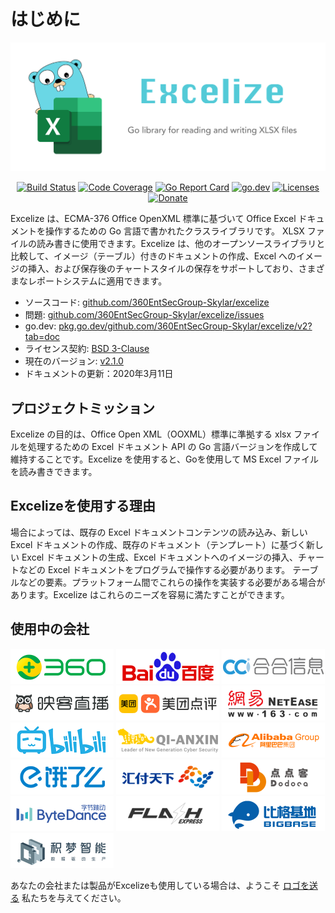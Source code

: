 # はじめに

<p align="center"><img width="650" src="../images/excelize.svg" alt="Excelize logo"></p>

<p align="center">
    <a href="https://travis-ci.org/360EntSecGroup-Skylar/excelize"><img src="https://travis-ci.org/360EntSecGroup-Skylar/excelize.svg?branch=master" alt="Build Status"></a>
    <a href="https://codecov.io/gh/360EntSecGroup-Skylar/excelize"><img src="https://codecov.io/gh/360EntSecGroup-Skylar/excelize/branch/master/graph/badge.svg" alt="Code Coverage"></a>
    <a href="https://goreportcard.com/report/github.com/360EntSecGroup-Skylar/excelize"><img src="https://goreportcard.com/badge/github.com/360EntSecGroup-Skylar/excelize" alt="Go Report Card"></a>
    <a href="https://pkg.go.dev/github.com/360EntSecGroup-Skylar/excelize/v2?tab=doc"><img src="https://img.shields.io/badge/go.dev-reference-007d9c?logo=go&logoColor=white" alt="go.dev"></a>
    <a href="https://opensource.org/licenses/BSD-3-Clause"><img src="https://img.shields.io/badge/license-bsd-orange.svg" alt="Licenses"></a>
    <a href="https://www.paypal.me/xuri"><img src="https://img.shields.io/badge/Donate-PayPal-green.svg" alt="Donate"></a>
</p>

Excelize は、ECMA-376 Office OpenXML 標準に基づいて Office Excel ドキュメントを操作するための Go 言語で書かれたクラスライブラリです。 XLSX ファイルの読み書きに使用できます。Excelize は、他のオープンソースライブラリと比較して、イメージ（テーブル）付きのドキュメントの作成、Excel へのイメージの挿入、および保存後のチャートスタイルの保存をサポートしており、さまざまなレポートシステムに適用できます。

- ソースコード: [github.com/360EntSecGroup-Skylar/excelize](https://github.com/360EntSecGroup-Skylar/excelize)
- 問題: [github.com/360EntSecGroup-Skylar/excelize/issues](https://github.com/360EntSecGroup-Skylar/excelize/issues)
- go.dev: [pkg.go.dev/github.com/360EntSecGroup-Skylar/excelize/v2?tab=doc](https://pkg.go.dev/github.com/360EntSecGroup-Skylar/excelize/v2?tab=doc)
- ライセンス契約: [BSD 3-Clause](https://opensource.org/licenses/BSD-3-Clause)
- 現在のバージョン: [v2.1.0](https://github.com/360EntSecGroup-Skylar/excelize/releases/latest)
- ドキュメントの更新：2020年3月11日

## プロジェクトミッション

Excelize の目的は、Office Open XML（OOXML）標準に準拠する xlsx ファイルを処理するための Excel ドキュメント API の Go 言語バージョンを作成して維持することです。Excelize を使用すると、Goを使用して MS Excel ファイルを読み書きできます。

## Excelizeを使用する理由

場合によっては、既存の Excel ドキュメントコンテンツの読み込み、新しい Excel ドキュメントの作成、既存のドキュメント（テンプレート）に基づく新しい Excel ドキュメントの生成、Excel ドキュメントへのイメージの挿入、チャートなどの Excel ドキュメントをプログラムで操作する必要があります。 テーブルなどの要素。プラットフォーム間でこれらの操作を実装する必要がある場合があります。Excelize はこれらのニーズを容易に満たすことができます。

## 使用中の会社

<a href="https://www.360.cn" title="Qihoo 360" target="_blank"><img width="165" src="../images/vendor/360@2x.png" alt="Qihoo 360"></a> <a href="https://www.baidu.com" title="Baidu, Inc." target="_blank"><img width="165" src="../images/vendor/baidu@2x.png" alt="Baidu, Inc."></a> [![CCi. Inc.](../images/vendor/ccint.com.png)](https://www.ccint.com) <a href="https://www.inke.cn" title="Inke, Inc." target="_blank"><img width="165" src="../images/vendor/inke@2x.png" alt="Inke, Inc."></a> <a href="https://www.meituan.com" title="Meituan-Dianping" target="_blank"><img width="165" src="../images/vendor/meituan@2x.png" alt="Meituan-Dianping"></a> <a href="https://www.163.com" title="NetEase" target="_blank"><img width="165" src="../images/vendor/netease@2x.png" alt="NetEase"></a> <a href="https://www.bilibili.com" title="Bilibili" target="_blank"><img width="165" src="../images/vendor/bilibili@2x.png" alt="Bilibili"></a> <a href="https://www.qianxin.com" title="Qi An Xin Group" target="_blank"><img width="165" src="../images/vendor/qianxin.com_en@2x.png" alt="Qi An Xin Group"></a> <a href="https://www.alibabagroup.com" title="Alibaba Group" target="_blank"><img width="165" src="../images/vendor/alibabagroup@2x.png" alt="Alibaba Group"></a> <a href="https://www.ele.me" title="ele.me" target="_blank"><img width="165" src="../images/vendor/ele.me@2x.png" alt="ele.me"></a> <a href="https://www.huifu.com" title="Huifu" target="_blank"><img width="165" src="../images/vendor/huifu.com@2x.png" alt="Huifu"></a> <a href="https://www.dodoca.com" title="Dodoca Information Technology" target="_blank"><img width="165" src="../images/vendor/dodoca.com@2x.png" alt="Dodoca Information Technology"></a> <a href="https://bytedance.com" title="ByteDance" target="_blank"><img width="165" src="../images/vendor/bytedance@2x.png" alt="ByteDance"></a> <a href="https://www.flashexpress.com" title="Flash Express" target="_blank"><img width="165" src="../images/vendor/flashexpress.com@2x.png" alt="Flash Express"></a> <a href="http://www.bigbaser.com" title="Big Baser" target="_blank"><img width="165" src="../images/vendor/bigbaser.com@2x.png" alt="Big Baser"></a> <a href="https://jimengio.com" title="JimengIO" target="_blank"><img width="165" src="../images/vendor/jimengio.com@2x.png" alt="JimengIO"></a>

あなたの会社または製品がExcelizeも使用している場合は、ようこそ <a href="mailto: xuri.me@gmail.com?Subject=Please add our company in Excelize Introduction page&amp;Body=Hello%2C%20this%20is%20%3Cyour%20name%3E%20from%20%3Cyour%20company%20name%3E.%0AWe%20are%20using%20Excelize%20and%20will%20be%20proud%20to%20add%20our%20company%20name%20to%20Excelize%20Introduction%20page.%0APlease%20see%20attachment%20for%20our%20logo.%20%3CBe%20sure%20to%20include%20logo%20in%20attachment%3E%0A" title="ロゴを送る">ロゴを送る</a> 私たちを与えてください。
